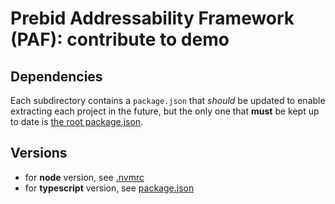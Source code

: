 # Prebid Addressability Framework (PAF): contribute to demo

## Dependencies

Each subdirectory contains a `package.json` that _should_ be updated to enable extracting each project in the future,
but the only one that **must** be kept up to date is [the root package.json](package.json).

## Versions

- for **node** version, see [.nvmrc](.nvmrc)
- for **typescript** version, see [package.json](package.json)
